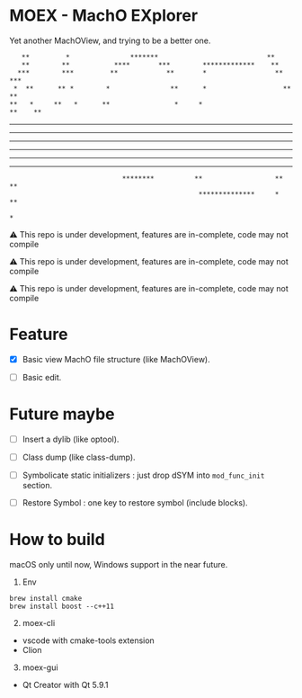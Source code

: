 # MOEX - MachO EXplorer

Yet another MachOView, and trying to be a better one.


       **         *               *******                           **               
       **        **           ****       ***        *************    **              
      ***        ***         **            **       *                 **         *** 
     *  **      ** *        *               **      *                   **      **   
    **   *     **   *      **                *     *                     **    **    
   **    *    **    **     *                 *     *                      *** **     
  **     **  **      **    *                **     *****                    **       
 **       * **        *    *                *      *    ***********        ****      
 *        ***         **   **             **       *                      **  **     
**        **           *    **           **        *                     **    **    
*                            ***       ***         *                   ***       **  
                                ********          **                  **          ** 
                                                   **************     *            **
                                                                                    *


⚠️ This repo is under development, features are in-complete, code may not compile

⚠️ This repo is under development, features are in-complete, code may not compile

⚠️ This repo is under development, features are in-complete, code may not compile


# Feature

- [X] Basic view MachO file structure (like MachOView).
- [ ] Basic edit.


# Future maybe

- [ ] Insert a dylib (like optool).
- [ ] Class dump (like class-dump).
- [ ] Symbolicate static initializers : just drop dSYM into `mod_func_init` section.
- [ ] Restore Symbol : one key to restore symbol (include blocks).


# How to build 

macOS only until now, Windows support in the near future.

1. Env

```
brew install cmake
brew install boost --c++11
```

2. moex-cli

- vscode with cmake-tools extension
- Clion

3. moex-gui

- Qt Creator with Qt 5.9.1

